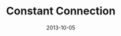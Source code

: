---
layout: message
category: message
series: "#culture"
title: "Constant Connection"
date: 2013-10-05
audio-description: "Chuck Mingo talks about learning how to engage in #culture."
audio: "http://www.crossroads.net/players/media/hq/culture_03.mp3"
audio-title: "Constant Connection"
audio-duration: "46:10"
program-description: "Program - Wk 3&#58; #culture"
program: "http://www.crossroads.net/players/media/hq/10_05-06_13Program_LO.pdf"
program-title: "Constant Connection"
video-description: "Chuck Mingo talks about learning how to engage in #culture."
video-title: "Constant Connection"
video: "https://s3.amazonaws.com/crossroadsvideomessages/culture_03.mp4"
video-poster: "https://www.crossroads.net/uploadedfiles/culture_03_still.jpg"
---